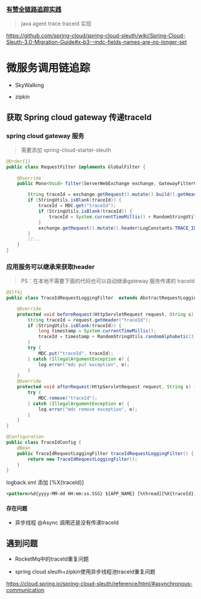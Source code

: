 
### [有赞全链路追踪实践](https://tech.youzan.com/trace/)
> java agent trace traceid 实现

<https://github.com/spring-cloud/spring-cloud-sleuth/wiki/Spring-Cloud-Sleuth-3.0-Migration-Guide#x-b3--mdc-fields-names-are-no-longer-set>

# 微服务调用链追踪

- SkyWalking

- zipkin 

## 获取 Spring cloud gateway 传递traceId

### spring cloud gateway 服务
> 需要添加 spring-cloud-starter-sleuth
```java
@Order(1)
public class RequestFilter implements GlobalFilter {
 
    @Override
    public Mono<Void> filter(ServerWebExchange exchange, GatewayFilterChain chain) {

        String traceId = exchange.getRequest().mutate().build().getHeaders().getFirst("traceId");
        if (StringUtils.isBlank(traceId)) {
            traceId = MDC.get("traceId");
            if (StringUtils.isBlank(traceId)) {
                traceId = System.currentTimeMillis() + RandomStringUtils.randomAlphabetic(3) + RandomUtils.nextInt(0, 999);
            }
            exchange.getRequest().mutate().header(LogConstants.TRACE_ID, traceId);
        }
        //...
    }
}
```
### 应用服务可以继承来获取header

> PS：在本地不需要下面的代码也可以自动继承gateway 服务传递的 traceId
```java
@Slf4j
public class TraceIdRequestLoggingFilter  extends AbstractRequestLoggingFilter {

    @Override
    protected void beforeRequest(HttpServletRequest request, String s) {
        String traceId = request.getHeader("traceId");
        if (StringUtils.isBlank(traceId)) {
            long timestamp = System.currentTimeMillis();
            traceId = timestamp + RandomStringUtils.randomAlphabetic(3) + RandomUtils.nextInt(100, 999);
        }
        try {
            MDC.put("traceId", traceId);
        } catch (IllegalArgumentException e) {
            log.error("mdc put exception", e);
        }
    }
    @Override
    protected void afterRequest(HttpServletRequest request, String s) {
        try {
            MDC.remove("traceId");
        } catch (IllegalArgumentException e) {
            log.error("mdc remove exception", e);
        }
    }
}
```

```java
@Configuration
public class TraceIdConfig {
    @Bean
    public TraceIdRequestLoggingFilter traceIdRequestLoggingFilter() {
        return new TraceIdRequestLoggingFilter();
    }
}
```

logback.xml 添加 [%X{traceId}]
```xml
<pattern>%d{yyyy-MM-dd HH:mm:ss.SSS} ${APP_NAME} [%thread][%X{traceId}] %-5level %logger{36} - %msg%n</pattern>
```
#### 存在问题
- 异步线程 @Async 调用还是没有传递traceId



## 遇到问题

- RocketMq中的traceId重复问题

- spring cloud sleuth+zipkin使用异步线程池traceId重复问题

<https://cloud.spring.io/spring-cloud-sleuth/reference/html/#asynchronous-communication>

